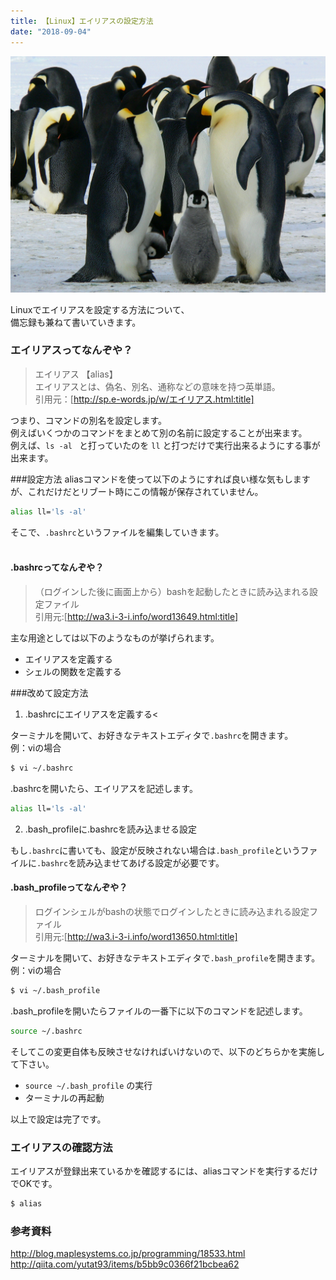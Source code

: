 ```yaml
---
title: 【Linux】エイリアスの設定方法
date: "2018-09-04"
---
```


![Penguins](./penguins.jpg)  

Linuxでエイリアスを設定する方法について、  
備忘録も兼ねて書いていきます。

### エイリアスってなんぞや？
> エイリアス 【alias】  
> エイリアスとは、偽名、別名、通称などの意味を持つ英単語。  
> 引用元：[http://sp.e-words.jp/w/エイリアス.html:title]

つまり、コマンドの別名を設定します。  
例えばいくつかのコマンドをまとめて別の名前に設定することが出来ます。  
例えば、``ls -al `` と打っていたのを ``ll`` と打つだけで実行出来るようにする事が出来ます。

###設定方法
aliasコマンドを使って以下のようにすれば良い様な気もしますが、これだけだとリブート時にこの情報が保存されていません。  

```sh
alias ll='ls -al'
```

そこで、``.bashrc``というファイルを編集していきます。
<br />
<br />
#### .bashrcってなんぞや？
> （ログインした後に画面上から）bashを起動したときに読み込まれる設定ファイル  
> 引用元:[http://wa3.i-3-i.info/word13649.html:title]

主な用途としては以下のようなものが挙げられます。

* エイリアスを定義する  
* シェルの関数を定義する  

###改めて設定方法
1. .bashrcにエイリアスを定義する<  

ターミナルを開いて、お好きなテキストエディタで``.bashrc``を開きます。  
例：viの場合  

```sh
$ vi ~/.bashrc
```

.bashrcを開いたら、エイリアスを記述します。
```sh
alias ll='ls -al'
```
2. .bash_profileに.bashrcを読み込ませる設定

もし``.bashrc``に書いても、設定が反映されない場合は``.bash_profile``というファイルに``.bashrc``を読み込ませてあげる設定が必要です。

#### .bash_profileってなんぞや？
> ログインシェルがbashの状態でログインしたときに読み込まれる設定ファイル  
> 引用元:[http://wa3.i-3-i.info/word13650.html:title]

ターミナルを開いて、お好きなテキストエディタで``.bash_profile``を開きます。  
例：viの場合  

```sh
$ vi ~/.bash_profile
```

.bash_profileを開いたらファイルの一番下に以下のコマンドを記述します。

```sh
source ~/.bashrc
```

そしてこの変更自体も反映させなければいけないので、以下のどちらかを実施して下さい。  

* ``source ~/.bash_profile`` の実行
* ターミナルの再起動

以上で設定は完了です。  

### エイリアスの確認方法
エイリアスが登録出来ているかを確認するには、aliasコマンドを実行するだけでOKです。

```sh
$ alias
```

### 参考資料
<http://blog.maplesystems.co.jp/programming/18533.html>
<http://qiita.com/yutat93/items/b5bb9c0366f21bcbea62>
